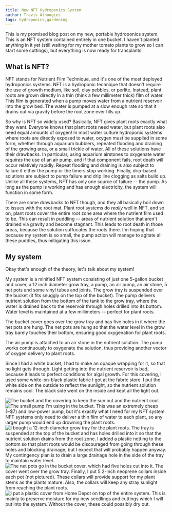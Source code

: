 ```yaml
---
title: New NFT Hydroponics System
author: Travis Athougies
tags: hydroponics,gardening
---
```


This is my promised blog post on my new, portable hydroponics system. This is an NFT system
contained entirely in one bucket. I haven't planted anything in it yet (still waiting for my mother
tomato plants to grow so I can start some cuttings), but everything is now ready for transplants.

What is NFT?
-----------

NFT stands for Nutrient Film Technique, and it's one of the most deployed hydroponics systems. NFT
is a hydroponic technique that doesn't require the use of growth medium, like soil, clay pebbles, or
perlite. Instead, plant roots are grown directly in a thin (think a few millimeter thick) film of
water. This film is generated when a pump moves water from a nutrient reservoir into the grow
bed. The water is pumped at a slow enough rate so that it drains out via gravity before the root
zone ever fills up.

So why is NFT so widely used? Basically, NFT gives plant roots exactly what they want. Everyone
knows that plant roots need water, but plant roots also need equal amounts of oxygen! In most water
culture hydroponic systems where roots are directly exposed to water, oxygen must be supplied in
some form, whether through aquarium bubblers, repeated flooding and draining of the growing
area, or a small trickle of water. All of these solutions have their drawbacks. In particular, using
aquarium airstones to oxygenate water _requires_ the use of an air pump, and if that component
fails, root death will occur relatively rapidly. Repeat flooding and draining is also subject to
failure if either the pump or the timers stop working. Finally, drip-based solutions are subject to
pump failure and drip line clogging as salts build up. Unlike all these systems, NFT has only one
source of failure -- the pump. As long as the pump is working and has enough electricity, the system
will function in some form.

There are some drawbacks to NFT though, and they all basically boil down to issues with the root
mat. Plant root systems do _really_ well in NFT, and so on, plant roots cover the entire root zone
area where the nutrient film used to be. This can result in puddling -- areas of nutrient solution
that aren't drained via gravity and become stagnant. This leads to root death in those areas,
because the solution suffocates the roots there. I'm hoping that because my system is so small, the
pump action will manage to agitate all these puddles, thus mitigating this issue.

My system
----------

Okay that's enough of the theory, let's talk about my system!

My system is a minified NFT system consisting of just one 5-gallon bucket and cover, a 12 inch
diameter grow tray, a pump, an air pump, an air stone, 5 net pots and some vinyl tubes and
joints. The grow tray is suspended over the bucket (it fits snuggly on the top of the bucket). The
pump delivers nutrient solution from the bottom of the tank to the grow tray, where the water is
drained back to the reservoir through holes drilled into its bottom. Water level is maintained at a
few millimeters -- perfect for plant roots.

The bucket cover goes over the grow tray and has five holes in it where the net pots are hung. The
net pots are hung so that the water level in the grow tray barely touches their bottom, ensuring
good oxygenation for plant roots.

The air pump is attached to an air stone in the nutrient solution. The pump works continuously to
oxygenate the solution, thus providing another vector of oxygen delivery to plant roots.

Since I had a white bucket, I had to make an opaque wrapping for it, so that no light gets
through. Light getting into the nutrient reservoir is bad, because it leads to perfect conditions
for algal growth. For this covering, I used some white-on-black plastic fabric I got at the fabric
store. I put the white side on the outside to reflect the sunlight, so the nutrient solution remains
cool. The black side went on the inside and kept all the light out.

![The bucket and the covering to keep the sun out and the nutrient cool.](image:nft-system/bucket-and-covering.jpg)
![The small pump I'm using in the bucket. This was an extremely cheap (~$7) and low-power pump, but it's exactly what I need for my NFT system. NFT systems only need to deliver a thin film of water to each plant, so any larger pump would end up drowning the plant roots.](image:nft-system/pump.jpg)
![I bought a 12-inch diameter grow tray for the plant roots. The tray is suspended at the top of the bucket and has holes drilled into it so that the nutrient solution drains from the root zone. I added a plastic netting to the bottom so that plant roots would be discouraged from going through these holes and blocking drainage, but I expect that will probably happen anyway. My contingency plan is to drain a large drainage hole in the side of the tray to maintain water level.](image:nft-system/root-zone.jpg)
![The net pots go in the bucket cover, which had five holes cut into it. The cover went over the grow tray. Finally, I put 5 2-inch neoprene collars inside each pot (not pictured). These collars will provide support for my plant stems as the plants mature. Also, the collars will keep any stray sunlight from reaching the plant roots.](image:nft-system/sites.jpg)
![I put a plastic cover from Home Depot on top of the entire system. This is mainly to preserve moisture for my new seedlings and cuttings which I will put into the system. Without the cover, these could possibly dry out.](image:nft-system/with-cover.jpg)
